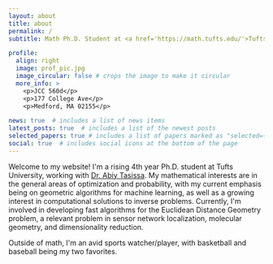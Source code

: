 ```yaml
---
layout: about
title: about
permalink: /
subtitle: Math Ph.D. Student at <a href='https://math.tufts.edu/'>Tufts</a>

profile:
  align: right
  image: prof_pic.jpg
  image_circular: false # crops the image to make it circular
  more_info: >
    <p>JCC 560d</p>
    <p>177 College Ave</p>
    <p>Medford, MA 02155</p>

news: true  # includes a list of news items
latest_posts: true  # includes a list of the newest posts
selected_papers: true # includes a list of papers marked as "selected={true}"
social: true  # includes social icons at the bottom of the page
---
```


Welcome to my website! I'm a rising 4th year Ph.D. student at Tufts University, working with <a href='https://abiy-tasissa.github.io/'>Dr. Abiy Tasissa</a>. My mathematical interests are in the general areas of optimization and probability, with my current emphasis being on geometric algorithms for machine learning, as well as a growing interest in computational solutions to inverse problems. Currently, I'm involved in developing fast algorithms for the Euclidean Distance Geometry problem, a relevant problem in sensor network localization, molecular geometry, and dimensionality reduction.

Outside of math, I'm an avid sports watcher/player, with basketball and baseball being my two favorites.
